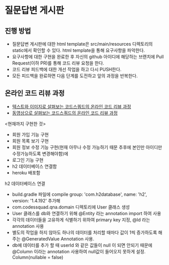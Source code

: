 # 질문답변 게시판
## 진행 방법
* 질문답변 게시판에 대한 html template은 src/main/resources 디렉토리의 static에서 확인할 수 있다. html template을 통해 요구사항을 파악한다.
* 요구사항에 대한 구현을 완료한 후 자신의 github 아이디에 해당하는 브랜치에 Pull Request(이하 PR)를 통해 코드 리뷰 요청을 한다.
* 코드 리뷰 피드백에 대한 개선 작업을 하고 다시 PUSH한다.
* 모든 피드백을 완료하면 다음 단계를 도전하고 앞의 과정을 반복한다.

## 온라인 코드 리뷰 과정
* [텍스트와 이미지로 살펴보는 코드스쿼드의 온라인 코드 리뷰 과정](https://github.com/code-squad/codesquad-docs/blob/master/codereview/README.md)
* [동영상으로 살펴보는 코드스쿼드의 온라인 코드 리뷰 과정](https://youtu.be/a5c9ku-_fok)

 <현재까지 구현한 것> 

- 회원 가입 기능 구현
- 회원 목록 보기 구현
- 회원 정보 수정 기능 구현(현재 아무나 수정 가능하기 때문 추후에 본인만 아이디만 수정가능하도록 변경해야함)에
- 로그인 기능 구현
- h2 데이터베이스 연결함
- heroku 배포함


h2 데이터베이스 연결
- build.gradle 파일에 compile group: 'com.h2database', name: 'h2', version: '1.4.192' 추가해
- com.codessquad.qna.domain 디렉토리에 User 클래스 생성
- User 클래스를 db와 연결하기 위해 @Entity 라는 annotation import 하여 사용
- 각각의 데이터들을 고유하게 식별하기 위하여 primary key 지정, @Id 라는 annotation 사용
- 별도의 작업을 하지 않아도 하나의 데이터를 처리할 때마다 값이 1씩 증가하도록 해주는 @GeneratedValue 
Annotation 사용.
- db에 데이터를 추가 할 때 userId 와 같은 값들이 null 이 되면 안되기 때문에 @Column 이라는 annotation 사용하여
null값이 들어오지 못하게 설정. Column(nullable = false)
